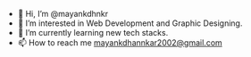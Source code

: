 - 👋 Hi, I’m @mayankdhnkr
- 👀 I’m interested in Web Development and Graphic Designing.
- 🌱 I’m currently learning new tech stacks.
- 📫 How to reach me mayankdhannkar2002@gmail.com

<!---
mayankdhnkr/mayankdhnkr is a ✨ special ✨ repository because its `README.md` (this file) appears on your GitHub profile.
You can click the Preview link to take a look at your changes.
--->
